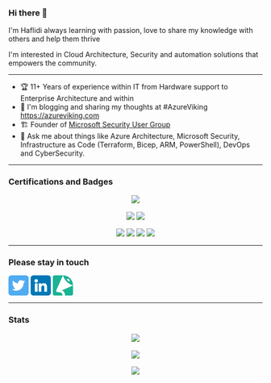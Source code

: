### Hi there 👋

I'm Haflidi always learning with passion, love to share my knowledge with others and help them thrive

I'm interested in Cloud Architecture, Security and automation solutions that empowers the community.

---

- 🏆 11+ Years of experience within IT from Hardware support to Enterprise Architecture and within
- 📝 I'm blogging and sharing my thoughts at #AzureViking https://azureviking.com
- 🏗️ Founder of [Microsoft Security User Group](https://www.meetup.com/Microsoft-Security-User-Group)
- 💬 Ask me about things like Azure Architecture, Microsoft Security, Infrastructure as Code (Terraform, Bicep, ARM, PowerShell), DevOps and CyberSecurity.

---
### Certifications and Badges
<p align="center">
 <a>
    <img src="https://user-images.githubusercontent.com/26624010/180080184-13ede935-05dd-400a-87f7-cedbbd6c6796.png" width="100"> 
 </a>
</p>
<p align="center">
 <a>
    <img src="https://user-images.githubusercontent.com/26624010/137772728-885894a4-74e9-475c-bc2c-bc00f413c950.png" width="100"> 
    <img src="https://user-images.githubusercontent.com/26624010/137772479-cca8ef49-0e92-4992-94c0-8687344c9870.png" width="100">
 </a>
</p>

<p align="center">
 <a>
 <img src="https://user-images.githubusercontent.com/26624010/137772921-233e49a5-121a-4f3b-9a77-af11c49452a6.png" width="100"> 
 <img src="https://user-images.githubusercontent.com/26624010/137771922-487be7ae-a29b-4b48-a770-2a744f047f0a.png" width="100"> 
 <img src="https://user-images.githubusercontent.com/26624010/137772118-f4f9b4b9-2230-4a2b-b101-43c6d4b744d4.png" width="100"> 
 <img src="https://user-images.githubusercontent.com/26624010/137772515-539b83cb-bdec-4634-b932-574d3b1c2a72.png" width="100"> 
   </a>
</p>

---
### Please stay in touch

<a href="https://twitter.com/haflidif" target="blank">
 <img align="center" src="img/twitter.png" alt="haflidif" height="40" width="40" /></a>
<a href="https://www.linkedin.com/in/haflidif" target="blank"><img align="center" src="img/linkedin.png" alt="haflidif" height="40" width="40" /></a>
<a href="https://sessionize.com/haflidif" target="blank"><img align="center" src="img/sessionize-avatar.png" alt="haflidif" height="40" width="40" /></a>

---
### Stats
<p align="center">
  <a href="https://github.com/haflidif?tab=repositories">
    <img
      align="center"
      height="165"
      src="https://github-readme-stats.vercel.app/api?username=haflidif&count_private=true&show_icons=true&custom_title=Github%20Status&theme=dark"
    />
  </a>
</p>
<p align="center">
  <a href="https://github.com/haflidif?tab=repositories">
    <img
      align="center"
      height="165"
      src="https://github-readme-streak-stats.herokuapp.com/?user=haflidif&count_private=true&show_icons=true&custom_title=Github%20Status&theme=dark"
    />
  </a>
</p>
<p align="center">
  <a href="https://github.com/haflidif?tab=repositories">
    <img
      align="center"
      width="423"
      src="https://github-readme-stats.vercel.app/api/top-langs?username=haflidif&theme=dark&show_icons=true&locale=en&layout=compact"         
    />
  </a>
</p>
